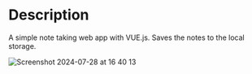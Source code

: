 # Description
A simple note taking web app with VUE.js. Saves the notes to the local storage.

![Screenshot 2024-07-28 at 16 40 13](https://github.com/user-attachments/assets/11eee6d5-ee6e-4aad-b6d8-e3d7cded621a)
